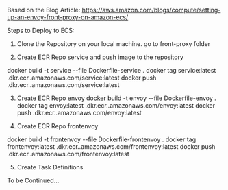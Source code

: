 Based on the Blog Article: https://aws.amazon.com/blogs/compute/setting-up-an-envoy-front-proxy-on-amazon-ecs/

Steps to Deploy to ECS:

1) Clone the Repository on your local machine.
go to front-proxy folder

2) Create ECR Repo service and push image to the repository

docker build -t service --file Dockerfile-service . 
docker tag service:latest <account id>.dkr.ecr.<region>.amazonaws.com/service:latest 
docker push <account id>.dkr.ecr.<region>.amazonaws.com/service:latest  

3) Create ECR Repo envoy
docker build -t envoy --file Dockerfile-envoy . 
docker tag envoy:latest <account id>.dkr.ecr.<region>.amazonaws.com/envoy:latest 
docker push <account id>.dkr.ecr.<region>.amazonaws.com/envoy:latest 

4) Create ECR Repo frontenvoy

docker build -t frontenvoy --file Dockerfile-frontenvoy . 
docker tag frontenvoy:latest <account id>.dkr.ecr.<region>.amazonaws.com/frontenvoy:latest 
docker push <account id>.dkr.ecr.<region>.amazonaws.com/frontenvoy:latest 

5) Create Task Definitions

To be Continued...
